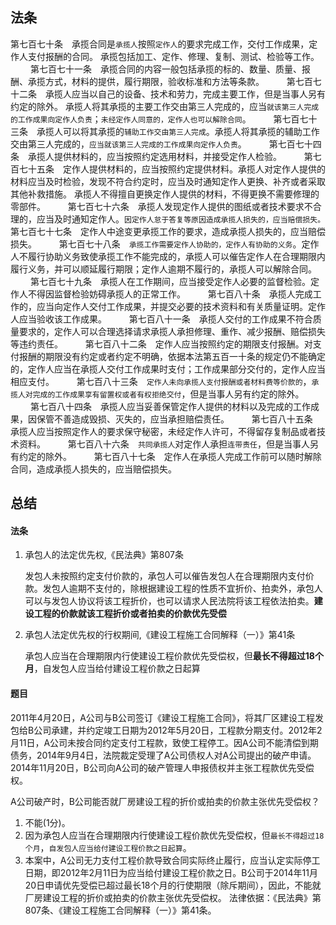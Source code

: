 ## 法条
第七百七十条　承揽合同是`承揽人`按照`定作人`的要求完成工作，交付工作成果，定作人支付报酬的合同。
承揽包括加工、定作、修理、复制、测试、检验等工作。
　　
第七百七十一条　承揽合同的内容一般包括承揽的标的、数量、质量、报酬、承揽方式，材料的提供，履行期限，验收标准和方法等条款。
　　
第七百七十二条　承揽人应当以自己的设备、技术和劳力，完成主要工作，但是当事人另有约定的除外。
承揽人将其承揽的主要工作交由第三人完成的，应当`就该第三人完成的工作成果向定作人负责`；`未经定作人同意的，定作人也可以解除合同`。
　　
第七百七十三条　承揽人可以将其承揽的`辅助工作交由第三人完成`。承揽人将其承揽的辅助工作交由第三人完成的，`应当就该第三人完成的工作成果向定作人负责`。
　　
第七百七十四条　承揽人提供材料的，应当按照约定选用材料，并接受定作人检验。
　　
第七百七十五条　定作人提供材料的，应当按照约定提供材料。承揽人对定作人提供的材料应当及时检验，发现不符合约定时，应当及时通知定作人更换、补齐或者采取其他补救措施。
承揽人不得擅自更换定作人提供的材料，不得更换不需要修理的零部件。
　　
第七百七十六条　承揽人发现定作人提供的图纸或者技术要求不合理的，应当及时通知定作人。`因定作人怠于答复等原因造成承揽人损失的，应当赔偿损失。`
　　
第七百七十七条　定作人中途变更承揽工作的要求，造成承揽人损失的，应当赔偿损失。
　　
第七百七十八条　`承揽工作需要定作人协助的，定作人有协助的义务`。定作人不履行协助义务致使承揽工作不能完成的，承揽人可以催告定作人在合理期限内履行义务，并可以顺延履行期限；定作人逾期不履行的，承揽人可以解除合同。
　　
第七百七十九条　承揽人在工作期间，应当接受定作人必要的监督检验。定作人不得因监督检验妨碍承揽人的正常工作。
　　
第七百八十条　承揽人完成工作的，应当向定作人交付工作成果，并提交必要的技术资料和有关质量证明。定作人应当验收该工作成果。
　　
第七百八十一条　承揽人交付的工作成果不符合质量要求的，定作人可以合理选择请求承揽人承担修理、重作、减少报酬、赔偿损失等违约责任。
　　
第七百八十二条　定作人应当按照约定的期限支付报酬。对支付报酬的期限没有约定或者约定不明确，依据本法第五百一十条的规定仍不能确定的，定作人应当在承揽人交付工作成果时支付；工作成果部分交付的，定作人应当相应支付。
　　
第七百八十三条　`定作人未向承揽人支付报酬或者材料费等价款的`，`承揽人对完成的工作成果享有留置权或者有权拒绝交付`，但是当事人另有约定的除外。
　　
第七百八十四条　承揽人应当妥善保管定作人提供的材料以及完成的工作成果，因保管不善造成毁损、灭失的，应当承担赔偿责任。
　　
第七百八十五条　承揽人应当按照定作人的要求保守秘密，未经定作人许可，不得留存复制品或者技术资料。
　　
第七百八十六条　`共同承揽人`对定作人承担`连带责任`，但是当事人另有约定的除外。
　　
第七百八十七条　定作人在承揽人完成工作前可以随时解除合同，造成承揽人损失的，应当赔偿损失。


## 总结


#### 法条
1. 承包人的法定优先权,《民法典》第807条

    发包人未按照约定支付价款的，承包人可以催告发包人在合理期限内支付价款。发包人逾期不支付的，除根据建设工程的性质不宜折价、拍卖外，承包人可以与发包人协议将该工程折价，也可以请求人民法院将该工程依法拍卖。**建设工程的价款就该工程折价或者拍卖的价款优先受偿**

1. 承包人法定优先权的行权期间,《建设工程施工合同解释（一）》第41条

    承包人应当在合理期限内行使建设工程价款优先受偿权，但**最长不得超过18个月**，自发包人应当给付建设工程价款之日起算

#### 题目
2011年4月20日，A公司与B公司签订《建设工程施工合同》，将其厂区建设工程发包给B公司承建，并约定竣工日期为2012年5月20日，工程款分期支付。2012年2月11日，A公司未按合同约定支付工程款，致使工程停工。因A公司不能清偿到期债务，2014年9月4日，法院裁定受理了A公司债权人对A公司提出的破产申请。2014年11月20日，B公司向A公司的破产管理人申报债权并主张工程款优先受偿权。


A公司破产时，B公司能否就厂房建设工程的折价或拍卖的价款主张优先受偿权？
1. 不能(1分)。
2. 因为承包人应当在合理期限内行使建设工程价款优先受偿权，但`最长不得超过18个月`，`自发包人应当给付建设工程价款之日起算`。
3. 本案中，A公司无力支付工程价款导致合同实际终止履行，应当认定实际停工日期，即2012年2月11日为应当给付建设工程价款之日。B公司于2014年11月20日申请优先受偿已超过最长18个月的行使期限（除斥期间），因此，不能就厂房建设工程的折价或拍卖的价款主张优先受偿权。
法律依据：《民法典》第807条、《建设工程施工合同解释（一）》第41条。








